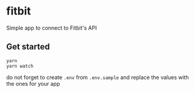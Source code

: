 # fitbit

Simple app to connect to Fitbit's API

## Get started

```
yarn
yarn watch
```

do not forget to create `.env` from `.env.sample` and replace the values with the ones for your app
